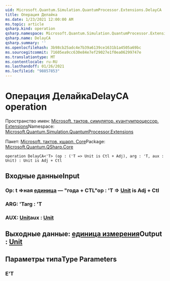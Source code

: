 ```yaml
---
uid: Microsoft.Quantum.Simulation.QuantumProcessor.Extensions.DelayCA
title: Операция Делайка
ms.date: 1/23/2021 12:00:00 AM
ms.topic: article
qsharp.kind: operation
qsharp.namespace: Microsoft.Quantum.Simulation.QuantumProcessor.Extensions
qsharp.name: DelayCA
qsharp.summary: ''
ms.openlocfilehash: 3b98cb25adc4e7b39a6139ce1631b1a4505a69bc
ms.sourcegitcommit: 71605ea9cc630e84e7ef29027e1f0ea06299747e
ms.translationtype: MT
ms.contentlocale: ru-RU
ms.lasthandoff: 01/26/2021
ms.locfileid: "98857853"
---
```

# <a name="delayca-operation"></a><span data-ttu-id="2174c-102">Операция Делайка</span><span class="sxs-lookup"><span data-stu-id="2174c-102">DelayCA operation</span></span>

<span data-ttu-id="2174c-103">Пространство имен: [Microsoft. тактов. симулятор. куантумпроцессор. Extensions](xref:Microsoft.Quantum.Simulation.QuantumProcessor.Extensions)</span><span class="sxs-lookup"><span data-stu-id="2174c-103">Namespace: [Microsoft.Quantum.Simulation.QuantumProcessor.Extensions](xref:Microsoft.Quantum.Simulation.QuantumProcessor.Extensions)</span></span>

<span data-ttu-id="2174c-104">Пакет: [Microsoft. тактов. кшарп. Core](https://nuget.org/packages/Microsoft.Quantum.QSharp.Core)</span><span class="sxs-lookup"><span data-stu-id="2174c-104">Package: [Microsoft.Quantum.QSharp.Core](https://nuget.org/packages/Microsoft.Quantum.QSharp.Core)</span></span>




```qsharp
operation DelayCA<'T> (op : ('T => Unit is Ctl + Adj), arg : 'T, aux : Unit) : Unit is Adj + Ctl
```


## <a name="input"></a><span data-ttu-id="2174c-105">Входные данные</span><span class="sxs-lookup"><span data-stu-id="2174c-105">Input</span></span>

### <a name="op--t--unit--is-adj--ctl"></a><span data-ttu-id="2174c-106">Op: t =>ная [единица](xref:microsoft.quantum.lang-ref.unit)  — "года + CTL"</span><span class="sxs-lookup"><span data-stu-id="2174c-106">op : 'T => [Unit](xref:microsoft.quantum.lang-ref.unit)  is Adj + Ctl</span></span>




### <a name="arg--t"></a><span data-ttu-id="2174c-107">ARG: 'T</span><span class="sxs-lookup"><span data-stu-id="2174c-107">arg : 'T</span></span>




### <a name="aux--unit"></a><span data-ttu-id="2174c-108">AUX: [Unit](xref:microsoft.quantum.lang-ref.unit)</span><span class="sxs-lookup"><span data-stu-id="2174c-108">aux : [Unit](xref:microsoft.quantum.lang-ref.unit)</span></span>





## <a name="output--unit"></a><span data-ttu-id="2174c-109">Выходные данные: [единица измерения](xref:microsoft.quantum.lang-ref.unit)</span><span class="sxs-lookup"><span data-stu-id="2174c-109">Output : [Unit](xref:microsoft.quantum.lang-ref.unit)</span></span>



## <a name="type-parameters"></a><span data-ttu-id="2174c-110">Параметры типа</span><span class="sxs-lookup"><span data-stu-id="2174c-110">Type Parameters</span></span>

### <a name="t"></a><span data-ttu-id="2174c-111">Е</span><span class="sxs-lookup"><span data-stu-id="2174c-111">'T</span></span>

